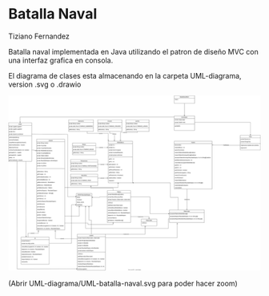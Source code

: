 # Batalla Naval

Tiziano Fernandez

Batalla naval implementada en Java utilizando el patron de diseño MVC con una interfaz grafica en consola.

El diagrama de clases esta almacenando en la carpeta UML-diagrama, version .svg o .drawio

![Diagrama de clases](UML-diagrama/UML-batalla-naval.svg)

(Abrir UML-diagrama/UML-batalla-naval.svg para poder hacer zoom)
